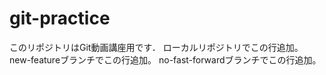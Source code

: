 # git-practice
このリポジトリはGit動画講座用です．
ローカルリポジトリでこの行追加。
new-featureブランチでこの行追加。
no-fast-forwardブランチでこの行追加。